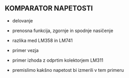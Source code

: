 ## KOMPARATOR NAPETOSTI

- delovanje
- prenosna funkcija, zgornje in spodnje nasičenje
- razlika med LM358 in LM741

- primer vezja

- primer izhoda z odprtim kolektorjem LM311
- premislimo kakšno napetost bi izmerili v tem primeru

